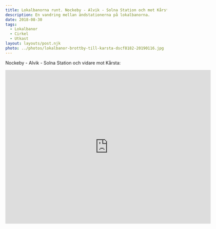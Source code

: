 ```yaml
---
title: Lokalbanorna runt. Nockeby - Alvik - Solna Station och mot Kårsta. 
description: En vandring mellan ändstationerna på lokalbanorna.
date: 2018-08-30
tags:
  - Lokalbanor
  - Cirkel
  - Utkast
layout: layouts/post.njk
photo: ../photos/lokalbanor-brottby-till-karsta-dscf8182-20190116.jpg
---
```

Nockeby - Alvik - Solna Station och vidare mot Kårsta:
<iframe src="https://www.google.com/maps/d/embed?mid=1Z6cBHvTxo2ND-YwhxXo352hIgNICD0dk" width="640" height="480" frameborder="0"></iframe>
